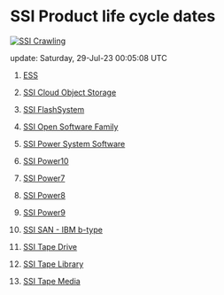 # SSI Product life cycle dates

[![SSI Crawling](https://github.com/cage1016/ssi-life-cycle-dates/actions/workflows/crawling.yml/badge.svg)](https://github.com/cage1016/ssi-life-cycle-dates/actions/workflows/crawling.yml)

update: Saturday, 29-Jul-23 00:05:08 UTC


1. [ESS](./ESS.md)

1. [SSI Cloud Object Storage](./SSI%20Cloud%20Object%20Storage.md)

1. [SSI FlashSystem](./SSI%20FlashSystem.md)

1. [SSI Open Software Family](./SSI%20Open%20Software%20Family.md)

1. [SSI Power System Software](./SSI%20Power%20System%20Software.md)

1. [SSI Power10](./SSI%20Power10.md)

1. [SSI Power7](./SSI%20Power7.md)

1. [SSI Power8](./SSI%20Power8.md)

1. [SSI Power9](./SSI%20Power9.md)

1. [SSI SAN - IBM b-type](./SSI%20SAN%20-%20IBM%20b-type.md)

1. [SSI Tape Drive](./SSI%20Tape%20Drive.md)

1. [SSI Tape Library](./SSI%20Tape%20Library.md)

1. [SSI Tape Media](./SSI%20Tape%20Media.md)
